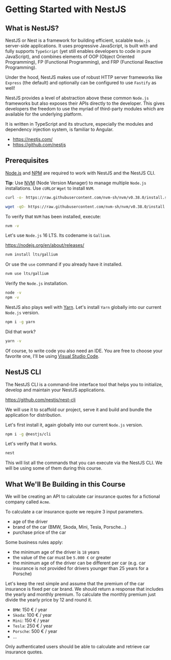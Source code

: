 # Getting Started with NestJS

## What is NestJS?

NestJS or Nest is a framework for building efficient, scalable `Node.js` server-side applications. It uses progressive JavaScript, is built with and fully supports `TypeScript` (yet still enables developers to code in pure JavaScript), and combines elements of OOP (Object Oriented Programming), FP (Functional Programming), and FRP (Functional Reactive Programming).

Under the hood, NestJS makes use of robust HTTP server frameworks like `Express` (the default) and optionally can be configured to use `Fastify` as well!

NestJS provides a level of abstraction above these common `Node.js` frameworks but also exposes their APIs directly to the developer. This gives developers the freedom to use the myriad of third-party modules which are available for the underlying platform.

It is written in TypeScript and its structure, especially the modules and dependency injection system, is familiar to Angular.

- https://nestjs.com/
- https://github.com/nestjs

## Prerequisites

[Node.js](https://nodejs.org/en/) and [NPM](https://www.npmjs.com/) are required to work with NestJS and the NestJS CLI.

**Tip**: Use [NVM](https://github.com/nvm-sh/nvm) (Node Version Manager) to manage multiple `Node.js` installations. Use `cURL`or `Wget` to install `NVM`.

```sh
curl -o- https://raw.githubusercontent.com/nvm-sh/nvm/v0.38.0/install.sh | bash
```

```sh
wget -qO- https://raw.githubusercontent.com/nvm-sh/nvm/v0.38.0/install.sh | bash
```

To verify that `NVM` has been installed, execute:

```sh
nvm -v
```

Let's use `Node.js` 16 LTS. Its codename is `Gallium`.

https://nodejs.org/en/about/releases/

```sh
nvm install lts/gallium
```

Or use the `use` command if you already have it installed.

```sh
nvm use lts/gallium
```

Verify the `Node.js` installation.

```sh
node -v
npm -v
```

NestJS also plays well with [Yarn](https://yarnpkg.com/). Let's install `Yarn` globally into our current `Node.js` version.

```sh
npm i -g yarn
```

Did that work?

```sh
yarn -v
```

Of course, to write code you also need an IDE. You are free to choose your favorite one, I'll be using [Visual Studio Code](https://code.visualstudio.com/).

## NestJS CLI

The NestJS CLI is a command-line interface tool that helps you to initialize, develop and maintain your NestJS applications.

https://github.com/nestjs/nest-cli

We will use it to scaffold our project, serve it and build and bundle the application for distribution.

Let's first install it, again globally into our current `Node.js` version.

```sh
npm i -g @nestjs/cli
```

Let's verify that it works.

```sh
nest
```

This will list all the commands that you can execute via the NestJS CLI. We will be using some of them during this course.

## What We'll Be Building in this Course

We will be creating an API to calculate car insurance quotes for a fictional company called `Acme`.

To calculate a car insurance quote we require 3 input parameters.

- age of the driver
- brand of the car (BMW, Skoda, Mini, Tesla, Porsche...)
- purchase price of the car

Some business rules apply:

- the minimum age of the driver is `18` years
- the value of the car must be `5.000 €` or greater
- the minimum age of the driver can be different per car (e.g. car insurance is not provided for drivers younger than 25 years for a Porsche)

Let's keep the rest simple and assume that the premium of the car insurance is fixed per car brand. We should return a response that includes the yearly and monthly premium. To calculate the monthly premium just divide the yearly price by 12 and round it.

- `BMW`: 150 € / year
- `Skoda`: 100 € / year
- `Mini`: 150 € / year
- `Tesla`: 250 € / year
- `Porsche`: 500 € / year
- ...

Only authenticated users should be able to calculate and retrieve car insurance quotes.
